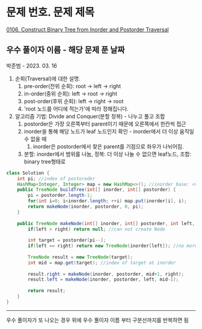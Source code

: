 # 문제 번호. 문제 제목

[0106. Construct Binary Tree from Inorder and Postorder Traversal](https://leetcode.com/problems/construct-binary-tree-from-inorder-and-postorder-traversal/)

## 우수 풀이자 이름 - 해당 문제 푼 날짜

박준범 - 2023. 03. 16
1. 순회(Traversal)에 대한 설명.
    1. pre-order(전위 순회): root -> left -> right
    2. in-order(중위 순회): left -> root -> right
    3. post-order(후위 순회): left -> right -> root
    4. 'root 노드를 어디에 적는가'에 따라 정해집니다.
2. 알고리즘 기법: Divide and Conquer(분할 정복) - 나누고 풀고 조합
    1. postorder은 가장 오른쪽부터 parent이기 때문에 오른쪽에서 한칸씩 접근
    2. inorder을 통해 해당 노드가 leaf 노드인지 확인 - inorder에서 더 이상 움직일 수 없을 때
        1. inorder은 postorder에서 찾은 parent를 기점으로 좌우가 나뉘어짐.
    3. 분할: inorder에서 범위를 나눔, 정복: 더 이상 나눌 수 없으면 leaf노드, 조합: binary tree형태로

```java
class Solution {
    int pi; //index of postoreder
    HashMap<Integer, Integer> map = new HashMap<>(); //inorder base: <value, index>
    public TreeNode buildTree(int[] inorder, int[] postorder) {
        pi = postorder.length-1;
        for(int i=0; i<inorder.length; ++i) map.put(inorder[i], i);
        return makeNode(inorder, postorder, 0, pi);
    }
    
    public TreeNode makeNode(int[] inorder, int[] postorder, int left, int right) {
        if(left > right) return null; //can not create Node
        
        int target = postorder[pi--];
        if(left == right) return new TreeNode(inorder[left]); //no more divide
        
        TreeNode result = new TreeNode(target);
        int mid = map.get(target); //index of target at inorder
        
        result.right = makeNode(inorder, postorder, mid+1, right);
        result.left = makeNode(inorder, postorder, left, mid-1);
        
        return result;
    }
}
```

---

우수 풀이자가 또 나오는 경우 위에 우수 풀이자 이름 부터 구분선까지를 반복하면 됨
